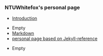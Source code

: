 ### NTUWhitefox's personal page ###

- [Introduction](https://www.facebook.com/profile.php?id=61550214077630)
<!-- .slide -->

- Empty
- [Markdown](https://wu-kan.cn/2020/01/18/Markdown%E5%86%99%E4%BD%9C%E5%BF%83%E5%BE%97/)
- [personal page based on Jekyll-reference](https://wu-kan.cn/2019/01/18/%E5%9F%BA%E4%BA%8EJekyll%E6%90%AD%E5%BB%BA%E4%B8%AA%E4%BA%BA%E5%8D%9A%E5%AE%A2/)

<!-- .slide vertical=true -->
- Empty

